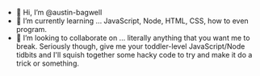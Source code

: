 - 👋 Hi, I’m @austin-bagwell
- 🌱 I’m currently learning ... JavaScript, Node, HTML, CSS, how to even program.
- 💞️ I’m looking to collaborate on ... literally anything that you want me to break. Seriously though, give me your toddler-level JavaScript/Node tidbits and I'll squish together some hacky code to try and make it do a trick or something.


<!---
austin-bagwell/austin-bagwell is a ✨ special ✨ repository because its `README.md` (this file) appears on your GitHub profile.
You can click the Preview link to take a look at your changes.
--->
